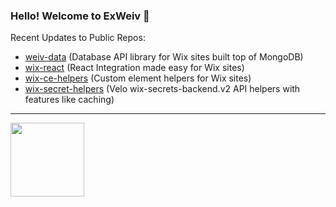 ### Hello! Welcome to ExWeiv 👋

Recent Updates to Public Repos:

- [weiv-data](https://github.com/ExWeiv/weiv-data) (Database API library for Wix sites built top of MongoDB)
- [wix-react](https://github.com/ExWeiv/wix-react) (React Integration made easy for Wix sites)
- [wix-ce-helpers](https://github.com/ExWeiv/wix-ce-helpers) (Custom element helpers for Wix sites)
- [wix-secret-helpers](https://github.com/ExWeiv/wix-secret-helpers) (Velo wix-secrets-backend.v2 API helpers with features like caching)

---

<img style="width: 118px;" src="https://static.wixstatic.com/shapes/510eca_7f711fea3c764750b9f10b1856d09f0a.svg">
